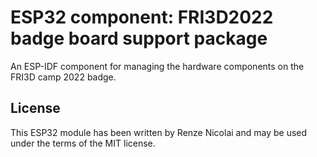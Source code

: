# ESP32 component: FRI3D2022 badge board support package

An ESP-IDF component for managing the hardware components on the FRI3D camp 2022 badge.

## License

This ESP32 module has been written by Renze Nicolai and may be used under the terms of the MIT license.
